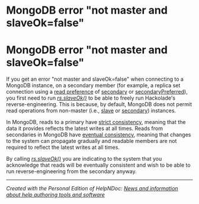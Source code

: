 # MongoDB error "not master and slaveOk=false"

# MongoDB error "not master and slaveOk=false" #

If you get an error "not master and slaveOk=false" when connecting to a MongoDB instance, on a secondary member (for example, a replica set connection using a [read preference](<http://docs.mongodb.org/manual/core/read-preference/> "target=\"\_blank\"") of [secondary](<http://docs.mongodb.org/manual/reference/read-preference/#secondary> "target=\"\_blank\"") or [secondaryPreferred](<http://docs.mongodb.org/manual/reference/read-preference/#secondaryPreferred> "target=\"\_blank\"")), you first need to run [*rs.slaveOk()*](<http://docs.mongodb.org/manual/reference/method/rs.slaveOk/> "target=\"\_blank\"") to be able to freely run Hackolade's reverse-engineering. This is because, by default, MongoDB does not permit read operations from non-master (i.e., [slave](<http://docs.mongodb.org/manual/reference/glossary/#term-slave> "target=\"\_blank\"") or [secondary](<http://docs.mongodb.org/manual/reference/glossary/#term-secondary> "target=\"\_blank\"")) instances.

In MongoDB, reads to a primary have [strict consistency](<http://docs.mongodb.org/manual/reference/glossary/#term-strict-consistency> "target=\"\_blank\""), meaning that the data it provides reflects the latest writes at all times. Reads from secondaries in MongoDB have [eventual consistency](<http://docs.mongodb.org/manual/reference/glossary/#term-eventual-consistency> "target=\"\_blank\""), meaning that changes to the system can propagate gradually and readable members are not required to reflect the latest writes at all times.

By calling [*rs.slaveOk()*](<http://docs.mongodb.org/manual/reference/method/rs.slaveOk/> "target=\"\_blank\"") you are indicating to the system that you acknowledge that reads will be eventually consistent and wish to be able to run reverse-engineering from the secondary anyway.


***
_Created with the Personal Edition of HelpNDoc: [News and information about help authoring tools and software](<https://www.helpauthoringsoftware.com>)_
